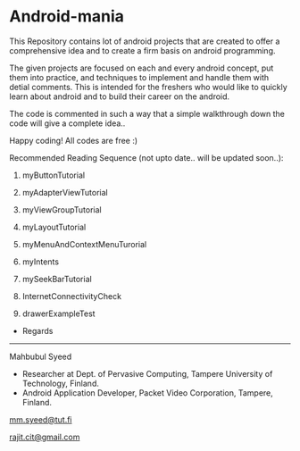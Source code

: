 Android-mania
=============

This Repository contains lot of android projects that are created to offer a comprehensive idea and to create a firm basis on android programming. 

The given projects are focused on each and every android concept, put them into practice, and techniques to implement and handle them with detial comments. This is intended for the freshers who would like to quickly learn about android and to build their career on the android.

The code is commented in such a way that a simple walkthrough down the code will give a complete idea..

Happy coding! All codes are free :)

Recommended Reading Sequence (not upto date.. will be updated soon..):

1. myButtonTutorial

2. myAdapterViewTutorial

3. myViewGroupTutorial

4. myLayoutTutorial

5. myMenuAndContextMenuTurorial

6. myIntents

7. mySeekBarTutorial

8. InternetConnectivityCheck

9. drawerExampleTest

- Regards

- -------------

Mahbubul Syeed
- Researcher at Dept. of Pervasive Computing, Tampere University of Technology, Finland.
- Android Application Developer, Packet Video Corporation, Tampere, Finland.

mm.syeed@tut.fi

rajit.cit@gmail.com
